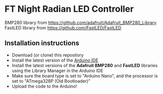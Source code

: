 # FT Night Radian LED Controller

BMP280 library from <https://github.com/adafruit/Adafruit_BMP280_Library>\
FastLED library from <https://github.com/FastLED/FastLED>

## Installation instructions
- Download (or clone) this repository
- Install the latest version of the [Arduino IDE](https://www.arduino.cc/en/main/software)
- Install the latest versions of the **Adafruit BMP280** and **FastLED** libraries using the Library Manager in the Arduino IDE
- Make sure the board type is set to "Arduino Nano", and the processor is set to "ATmega328P (Old Bootloader)"
- Upload the code to the Arduino!
